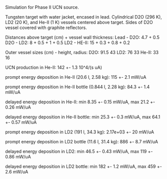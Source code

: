 Simulation for Phase II UCN source.

Tungsten target with water jacket, encased in lead.
Cylindrical D2O (296 K), LD2 (20 K), and He-II (1 K) vessels centered above target.
Sides of D2O vessel covered with graphite reflectors.

Distances above target (cm) + vessel wall thickness:
Lead - D2O: 4.7 + 0.5
D2O - LD2: 8 + 0.5 + 1 + 0.5
LD2 - HE-II: 15 + 0.3 + 0.8 + 0.2

Outer vessel sizes (cm) - height, radius:
D2O: 91.5 43
LD2: 76 33
He-II: 33 16

UCN production in He-II:
142 +- 1.3 10^4/(s uA)

prompt energy deposition in He-II (20.6 l, 2.58 kg):
115 +- 2.1 mW/uA

prompt energy deposition in He-II bottle (0.844 l, 2.28 kg):
84.3 +- 1.4 mW/uA

delayed energy deposition in He-II:
min 8.35 +- 0.15 mW/uA, max 21.2 +- 0.26 mW/uA

delayed energy deposition in He-II bottle:
min 25.3 +- 0.3 mW/uA, max 64.1 +- 0.57 mW/uA

prompt energy deposition in LD2 (191 l, 34.3 kg):
2.17e+03 +- 20 mW/uA

prompt energy deposition in LD2 bottle (11.6 l, 31.4 kg):
886 +- 8.7 mW/uA

delayed energy deposition in LD2:
min 46.5 +- 0.43 mW/uA, max 119 +- 0.86 mW/uA

delayed energy deposition in LD2 bottle:
min 182 +- 1.2 mW/uA, max 459 +- 2.6 mW/uA

